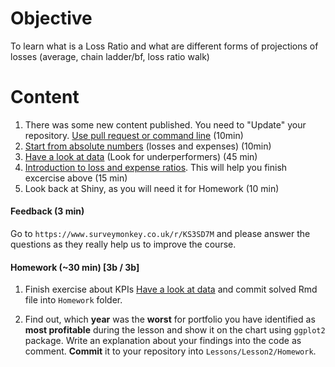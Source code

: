 # Objective
To learn what is a Loss Ratio and what are different forms of projections of losses (average, chain ladder/bf, loss ratio walk)

# Content
1) There was some new content published. You need to "Update" your repository. [Use pull request or command line](https://github.com/ex-man/GeneralInsurance_Class/blob/master/Lessons/Lesson1/Exercises/Ex03_CompareForks.md#synchronize-with-our-class) (10min)
2) [Start from absolute numbers](Support/L2_losses_and_expenses.md) (losses and expenses) (10min)
3) [Have a look at data](Support/data_prep_exercise_KPI.md) (Look for underperformers) (45 min)
4) [Introduction to loss and expense ratios](Support/L2_loss_and_expense_ratios.md). This will help you finish excercise above (15 min)
5) Look back at Shiny, as you will need it for Homework (10 min)

#### Feedback (3 min)

Go to `https://www.surveymonkey.co.uk/r/KS3SD7M` and please answer the questions as they really help us to improve the course.

#### Homework (~30 min) [3b / 3b]
1) Finish exercise about KPIs [Have a look at data](Support/data_prep_exercise_KPI.md) and commit solved Rmd file into `Homework` folder.

2) Find out, which __year__ was the __worst__ for portfolio you have identified as __most profitable__ during the lesson and show it on the chart using `ggplot2` package. Write an explanation about your findings into the code as comment. __Commit__ it to your repository into `Lessons/Lesson2/Homework`.


